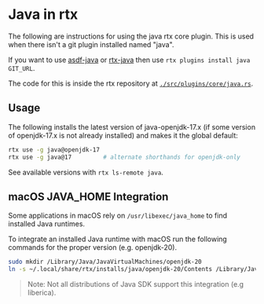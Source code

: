 # Java in rtx

The following are instructions for using the java rtx core plugin. This is used when there isn't a 
git plugin installed named "java".

If you want to use [asdf-java](https://github.com/halcyon/asdf-java)
or [rtx-java](https://github.com/rtx-plugins/rtx-java)
then use `rtx plugins install java GIT_URL`.

The code for this is inside the rtx repository at
[`./src/plugins/core/java.rs`](https://github.com/jdxcode/rtx/blob/main/src/plugins/core/java.rs).

## Usage

The following installs the latest version of java-openjdk-17.x (if some version of openjdk-17.x is 
not already installed) and makes it the global default:

```sh
rtx use -g java@openjdk-17
rtx use -g java@17         # alternate shorthands for openjdk-only
```

See available versions with `rtx ls-remote java`.

## macOS JAVA_HOME Integration

Some applications in macOS rely on `/usr/libexec/java_home` to find installed Java runtimes.

To integrate an installed Java runtime with macOS run the following commands for the proper version (e.g. openjdk-20).

```sh
sudo mkdir /Library/Java/JavaVirtualMachines/openjdk-20
ln -s ~/.local/share/rtx/installs/java/openjdk-20/Contents /Library/Java/JavaVirtualMachines/openjdk-20/Contents
```

> Note: Not all distributions of Java SDK support this integration (e.g liberica).
